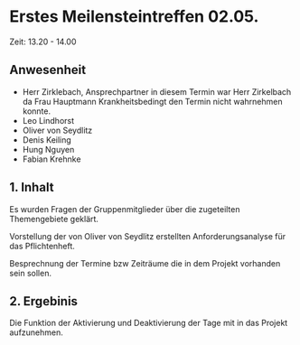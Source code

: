 # Erstes Meilensteintreffen 02.05. 

Zeit: 13.20 - 14.00

## Anwesenheit ##

- Herr Zirklebach, Ansprechpartner in diesem Termin war Herr Zirkelbach da Frau Hauptmann Krankheitsbedingt den Termin nicht wahrnehmen konnte.
- Leo Lindhorst
- Oliver von Seydlitz
- Denis Keiling
- Hung Nguyen
- Fabian Krehnke

## 1. Inhalt

Es wurden Fragen der Gruppenmitglieder über die zugeteilten Themengebiete geklärt.

Vorstellung der von Oliver von Seydlitz erstellten Anforderungsanalyse für das Pflichtenheft. 

Besprechnung der Termine bzw Zeiträume die in dem Projekt vorhanden sein sollen.

## 2. Ergebinis 

Die Funktion der Aktivierung und Deaktivierung der Tage mit in das Projekt aufzunehmen.
